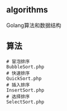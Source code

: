 ## algorithms
Golang算法和数据结构

## 算法  
```
# 冒泡排序  
BubbleSort.php 
# 快速排序
QuickSort.php
# 插入排序
InsertSort.php
# 选择排序
SelectSort.php
```